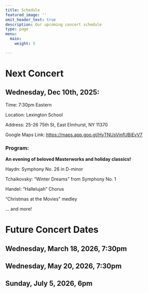 ```yaml
---
title: Schedule
featured_image: ''
omit_header_text: true
description: Our upcoming concert schedule
type: page
menu:
  main:
    weight: 5

---
```


# Next Concert

## Wednesday, Dec 10th, 2025:

Time: 7:30pm Eastern

Location: Lexington School

Address: 25-26 75th St, East Elmhurst, NY 11370

Google Maps Link: https://maps.app.goo.gl/HyTNUsVinfUBiEvV7

### Program:

**An evening of beloved Masterworks and holiday classics!**

Haydn: Symphony No. 26 in D-minor

Tchaikovsky: “Winter Dreams” from Symphony No. 1

Handel: “Hallelujah” Chorus

“Christmas at the Movies” medley

... and more!

# Future Concert Dates

## Wednesday, March 18, 2026, 7:30pm

## Wednesday, May 20, 2026, 7:30pm

## Sunday, July 5, 2026, 6pm
